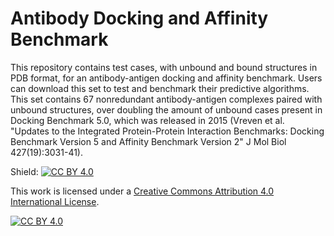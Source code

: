 # Antibody Docking and Affinity Benchmark
This repository contains test cases, with unbound and bound structures in PDB format, for an antibody-antigen docking and affinity benchmark. Users can download this set to test and benchmark their predictive algorithms. This set contains 67 nonredundant antibody-antigen complexes paired with unbound structures, over doubling the amount of unbound cases present in Docking Benchmark 5.0, which was released in 2015 (Vreven et al. "Updates to the Integrated Protein-Protein Interaction Benchmarks: Docking Benchmark Version 5 and Affinity Benchmark Version 2" J Mol Biol 427(19):3031-41). 

Shield: [![CC BY 4.0][cc-by-shield]][cc-by]

This work is licensed under a [Creative Commons Attribution 4.0 International
License][cc-by].

[![CC BY 4.0][cc-by-image]][cc-by]

[cc-by]: http://creativecommons.org/licenses/by/4.0/
[cc-by-image]: https://i.creativecommons.org/l/by/4.0/88x31.png
[cc-by-shield]: https://img.shields.io/badge/License-CC%20BY%204.0-lightgrey.svg
